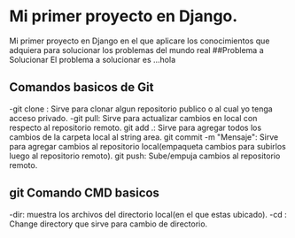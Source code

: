 # Mi primer proyecto en Django.
Mi primer proyecto en Django en el que aplicare los conocimientos que adquiera para solucionar los problemas del mundo real
##Problema a Solucionar
El problema a solucionar es ...hola
## Comandos basicos de Git
-git clone <url-repositorio>: Sirve para clonar algun repositorio publico o al cual yo tenga acceso privado.
-git pull: Sirve para actualizar cambios en local con respecto al repositorio remoto.
git add .: Sirve para agregar todos los cambios de la carpeta local al string area.
git commit -m "Mensaje": Sirve para agregar cambios al repositorio local(empaqueta cambios para subirlos luego al repositorio remoto).
git push: Sube/empuja cambios al repositorio remoto.
## git Comando CMD basicos
-dir: muestra los archivos del directorio local(en el que estas ubicado).
-cd <nombre-del-directorio>: Change directory que sirve para cambio de directorio.
 
